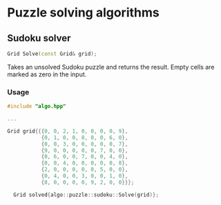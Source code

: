 Puzzle solving algorithms
=====================
## Sudoku solver

```cpp
Grid Solve(const Grid& grid); 
```
Takes an unsolved Sudoku puzzle and returns the result. Empty cells are marked as zero in the input.

 
### Usage
```cpp
#include "algo.hpp"

...  

Grid grid{{{0, 0, 2, 1, 0, 0, 0, 0, 9},
           {0, 1, 0, 0, 8, 0, 0, 6, 0},
           {0, 0, 3, 0, 0, 0, 0, 0, 7},
           {9, 0, 0, 0, 0, 0, 7, 0, 0},
           {0, 6, 0, 0, 7, 0, 0, 4, 0},
           {0, 0, 4, 0, 0, 0, 0, 0, 8},
           {2, 0, 0, 0, 0, 0, 5, 0, 0},
           {0, 4, 0, 0, 3, 0, 0, 1, 0},
           {8, 0, 0, 0, 0, 9, 2, 0, 0}}};

  Grid solved{algo::puzzle::sudoku::Solve(grid)};
```
